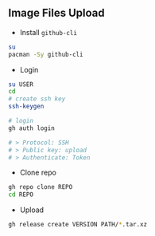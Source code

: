 Image Files Upload
---
- Install `github-cli`
```sh
su
pacman -Sy github-cli
```

- Login
```sh
su USER
cd
# create ssh key
ssh-keygen

# login
gh auth login

# > Protocol: SSH
# > Public key: upload
# > Authenticate: Token
```

- Clone repo
```sh
gh repo clone REPO
cd REPO
```

- Upload
```sh
gh release create VERSION PATH/*.tar.xz
```
